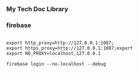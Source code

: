 ### My Tech Doc Library

### firebase
```

export http_proxy=http://127.0.0.1:1087;
export https_proxy=http://127.0.0.1:1087;export 
export NO_PROXY=localhost,127.0.0.1

firebase login --no-localhost --debug

```
